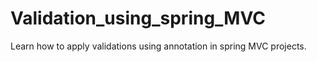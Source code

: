 # Validation_using_spring_MVC
Learn how to apply validations using annotation in spring MVC projects.
